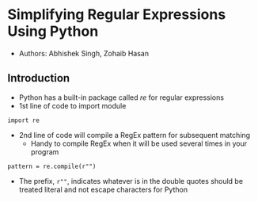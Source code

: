 # Simplifying Regular Expressions Using Python
- Authors: Abhishek Singh, Zohaib Hasan

## Introduction
- Python has a built-in package called *re* for regular expressions
- 1st line of code to import module
```
import re
```
- 2nd line of code will compile a RegEx pattern for subsequent matching
    * Handy to compile RegEx when it will be used several times in your program
```
pattern = re.compile(r"")
```
- The prefix, ```r""```, indicates whatever is in the double quotes should be treated literal and not escape characters for Python